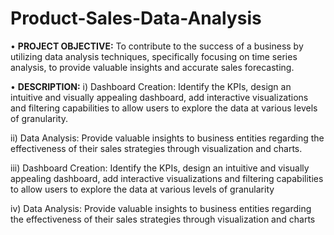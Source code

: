 # Product-Sales-Data-Analysis

•	**PROJECT OBJECTIVE:** 
To contribute to the success of a business by utilizing data analysis techniques, specifically focusing on time series analysis, to provide valuable insights and accurate sales forecasting.

•	**DESCRIPTION:**
i)	Dashboard Creation: Identify the KPIs, design an intuitive and visually
appealing dashboard, add interactive visualizations and filtering capabilities to
allow users to explore the data at various levels of granularity.

ii)	Data Analysis: Provide valuable insights to business entities regarding the
effectiveness of their sales strategies through visualization and charts.

iii)	Dashboard Creation: Identify the KPIs, design an intuitive and visually
appealing dashboard, add interactive visualizations and filtering capabilities to
allow users to explore the data at various levels of granularity

iv)	 Data Analysis: Provide valuable insights to business entities regarding the
effectiveness of their sales strategies through visualization and charts

